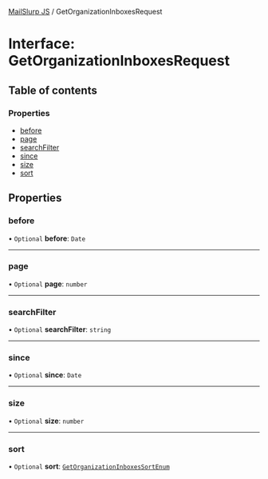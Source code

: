 [MailSlurp JS](../README.md) / GetOrganizationInboxesRequest

# Interface: GetOrganizationInboxesRequest

## Table of contents

### Properties

- [before](GetOrganizationInboxesRequest.md#before)
- [page](GetOrganizationInboxesRequest.md#page)
- [searchFilter](GetOrganizationInboxesRequest.md#searchfilter)
- [since](GetOrganizationInboxesRequest.md#since)
- [size](GetOrganizationInboxesRequest.md#size)
- [sort](GetOrganizationInboxesRequest.md#sort)

## Properties

### before

• `Optional` **before**: `Date`

___

### page

• `Optional` **page**: `number`

___

### searchFilter

• `Optional` **searchFilter**: `string`

___

### since

• `Optional` **since**: `Date`

___

### size

• `Optional` **size**: `number`

___

### sort

• `Optional` **sort**: [`GetOrganizationInboxesSortEnum`](../enums/GetOrganizationInboxesSortEnum.md)
